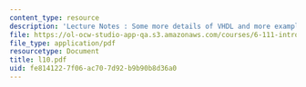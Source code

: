 ```yaml
---
content_type: resource
description: 'Lecture Notes : Some more details of VHDL and more examples'
file: https://ol-ocw-studio-app-qa.s3.amazonaws.com/courses/6-111-introductory-digital-systems-laboratory-fall-2002/fe8141227f06ac707d92b9b90b8d36a0_l10.pdf
file_type: application/pdf
resourcetype: Document
title: l10.pdf
uid: fe814122-7f06-ac70-7d92-b9b90b8d36a0
---
```

